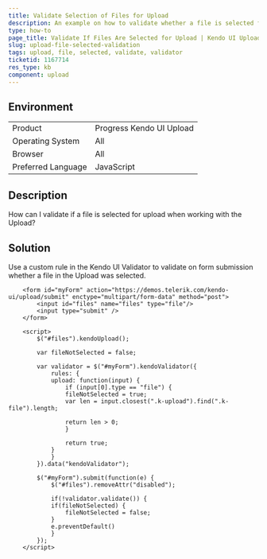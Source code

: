 ```yaml
---
title: Validate Selection of Files for Upload 
description: An example on how to validate whether a file is selected for upload in the Kendo UI Upload by using the Kendo UI Validator.
type: how-to
page_title: Validate If Files Are Selected for Upload | Kendo UI Upload
slug: upload-file-selected-validation
tags: upload, file, selected, validate, validator
ticketid: 1167714
res_type: kb
component: upload
---
```


## Environment

<table>
 <tr>
  <td>Product</td>
  <td>Progress Kendo UI Upload</td>
 </tr>
 <tr>
  <td>Operating System</td>
  <td>All</td>
 </tr>
 <tr>
  <td>Browser</td>
  <td>All</td>
 </tr>
 <tr>
  <td>Preferred Language</td>
  <td>JavaScript</td>
 </tr>
</table>

## Description

How can I validate if a file is selected for upload when working with the Upload?  

## Solution

Use a custom rule in the Kendo UI Validator to validate on form submission whether a file in the Upload was selected.

```dojo
    <form id="myForm" action="https://demos.telerik.com/kendo-ui/upload/submit" enctype="multipart/form-data" method="post">
        <input id="files" name="files" type="file"/>
        <input type="submit" />    
    </form>

    <script>
        $("#files").kendoUpload();

        var fileNotSelected = false;

        var validator = $("#myForm").kendoValidator({
            rules: {
            upload: function(input) {
                if (input[0].type == "file") {
                fileNotSelected = true;
                var len = input.closest(".k-upload").find(".k-file").length;

                return len > 0;
                }

                return true;
            }
            }
        }).data("kendoValidator");

        $("#myForm").submit(function(e) {
            $("#files").removeAttr("disabled");

            if(!validator.validate()) {
            if(fileNotSelected) {
                fileNotSelected = false; 
            }
            e.preventDefault()
            }
        });  
    </script>
```
